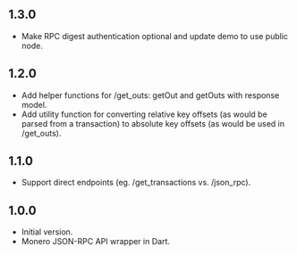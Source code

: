## 1.3.0

- Make RPC digest authentication optional and update demo to use public node.

## 1.2.0

- Add helper functions for /get_outs: getOut and getOuts with response model.
- Add utility function for converting relative key offsets (as would be parsed 
  from a transaction) to absolute key offsets (as would be used in /get_outs).

## 1.1.0

- Support direct endpoints (eg. /get_transactions vs. /json_rpc).

## 1.0.0

- Initial version.
- Monero JSON-RPC API wrapper in Dart.
